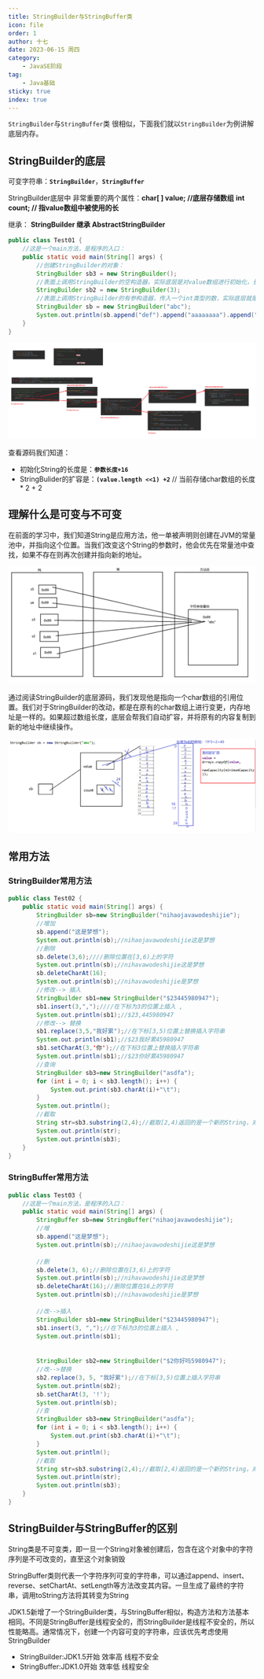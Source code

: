 ```yaml
---
title: StringBuilder与StringBuffer类
icon: file
order: 1
author: 十七
date: 2023-06-15 周四
category:
	- JavaSE阶段
tag:
	- Java基础
sticky: true
index: true
---
```


`StringBuilder`与`StringBuffer`类 很相似，下面我们就以`StringBuilder`为例讲解底层内存。

## StringBuilder的底层

可变字符串：**`StringBuilder`**，**`StringBuffer`**

StringBuilder底层中  非常重要的两个属性：**char[ ] value;  //底层存储数组**      **int count;  // 指value数组中被使用的长**

继承： **StringBuilder 继承 AbstractStringBuilder**

```java
public class Test01 {
    //这是一个main方法，是程序的入口：
    public static void main(String[] args) {
        //创建StringBuilder的对象：
        StringBuilder sb3 = new StringBuilder();
        //表面上调用StringBuilder的空构造器，实际底层是对value数组进行初始化，长度为16
        StringBuilder sb2 = new StringBuilder(3);
        //表面上调用StringBuilder的有参构造器，传入一个int类型的数，实际底层就是对value数组进行初始化，长度为你传入的数字
        StringBuilder sb = new StringBuilder("abc");
        System.out.println(sb.append("def").append("aaaaaaaa").append("bbb").append("ooooooo").toString());;//链式调用方式：return this
    }
}
```

![](./image/image_DCbQ_BuSiP.png)

查看源码我们知道：
- 初始化String的长度是：**`参数长度+16`**
- StringBulider的扩容是：**`(value.length <<1) +2`**     // 当前存储char数组的长度 \* 2 + 2

## 理解什么是可变与不可变

在前面的学习中，我们知道String是应用方法，他一单被声明则创建在JVM的常量池中，并指向这个位置。当我们改变这个String的参数时，他会优先在常量池中查找，如果不存在则再次创建并指向新的地址。

![](./image/image_mLLhaW57fs.png)

通过阅读StringBuilder的底层源码，我们发现他是指向一个char数组的引用位置。我们对于StringBuilder的改动，都是在原有的char数组上进行变更，内存地址是一样的。如果超过数组长度，底层会帮我们自动扩容，并将原有的内容复制到新的地址中继续操作。

![](./image/image_QTi9gBjN0S.png)

## 常用方法

### StringBuilder常用方法

```java
public class Test02 {
    public static void main(String[] args) {
        StringBuilder sb=new StringBuilder("nihaojavawodeshijie");
        //增加
        sb.append("这是梦想");
        System.out.println(sb);//nihaojavawodeshijie这是梦想
        //删除
        sb.delete(3,6);////删除位置在[3,6)上的字符
        System.out.println(sb);//nihavawodeshijie这是梦想
        sb.deleteCharAt(16);
        System.out.println(sb);//nihavawodeshijie是梦想
        //修改--> 插入
        StringBuilder sb1=new StringBuilder("$23445980947");
        sb1.insert(3,",");////在下标为3的位置上插入 ,
        System.out.println(sb1);//$23,445980947
        //修改--> 替换
        sb1.replace(3,5,"我好累");//在下标[3,5)位置上替换插入字符串
        System.out.println(sb1);//$23我好累45980947
        sb1.setCharAt(3,'你');//在下标3位置上替换插入字符串
        System.out.println(sb1);//$23你好累45980947
        //查询
        StringBuilder sb3=new StringBuilder("asdfa");
        for (int i = 0; i < sb3.length(); i++) {
            System.out.print(sb3.charAt(i)+"\t");
        }
        System.out.println();
        //截取
        String str=sb3.substring(2,4);//截取[2,4)返回的是一个新的String，对StringBuilder没有影响
        System.out.println(str);
        System.out.println(sb3);
    }
}
```

### StringBuffer常用方法

```java
public class Test03 {
    //这是一个main方法，是程序的入口：
    public static void main(String[] args) {
        StringBuffer sb=new StringBuffer("nihaojavawodeshijie");
        //增
        sb.append("这是梦想");
        System.out.println(sb);//nihaojavawodeshijie这是梦想
        
        //删
        sb.delete(3, 6);//删除位置在[3,6)上的字符
        System.out.println(sb);//nihavawodeshijie这是梦想
        sb.deleteCharAt(16);//删除位置在16上的字符
        System.out.println(sb);//nihavawodeshijie是梦想
        
        //改-->插入
        StringBuilder sb1=new StringBuilder("$23445980947");
        sb1.insert(3, ",");//在下标为3的位置上插入 ,
        System.out.println(sb1);
        
        
        StringBuilder sb2=new StringBuilder("$2你好吗5980947");
        //改-->替换
        sb2.replace(3, 5, "我好累");//在下标[3,5)位置上插入字符串
        System.out.println(sb2);
        sb.setCharAt(3, '!');
        System.out.println(sb);
        //查
        StringBuilder sb3=new StringBuilder("asdfa");
        for (int i = 0; i < sb3.length(); i++) {
            System.out.print(sb3.charAt(i)+"\t");
        }
        System.out.println();
        //截取
        String str=sb3.substring(2,4);//截取[2,4)返回的是一个新的String，对StringBuilder没有影响
        System.out.println(str);
        System.out.println(sb3);
    }
}
```

## StringBuilder与StringBuffer的区别

String类是不可变类，即一旦一个String对象被创建后，包含在这个对象中的字符序列是不可改变的，直至这个对象销毁

StringBuffer类则代表一个字符序列可变的字符串，可以通过append、insert、reverse、setChartAt、setLength等方法改变其内容。一旦生成了最终的字符串，调用toString方法将其转变为String

JDK1.5新增了一个StringBuilder类，与StringBuffer相似，构造方法和方法基本相同。不同是StringBuffer是线程安全的，而StringBuilder是线程不安全的，所以性能略高。通常情况下，创建一个内容可变的字符串，应该优先考虑使用StringBuilder

- StringBuilder:JDK1.5开始  效率高   线程不安全
- StringBuffer:JDK1.0开始   效率低    线程安全

